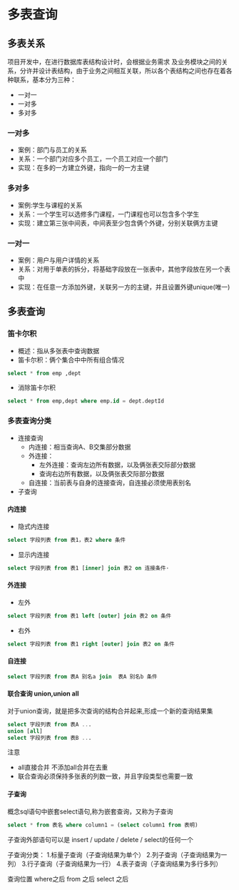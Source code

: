 # 多表查询

## 多表关系

项目开发中，在进行数据库表结构设计时，会根据业务需求 及业务模块之间的关系，分许并设计表结构，由于业务之间相互关联，所以各个表结构之间也存在着各种联系，基本分为三种：

- 一对一
- 一对多
- 多对多

### 一对多

- 案例：部门与员工的关系
- 关系：一个部门对应多个员工，一个员工对应一个部门
- 实现：在多的一方建立外键，指向一的一方主键

### 多对多

- 案例:学生与课程的关系
- 关系：一个学生可以选修多门课程，一门课程也可以包含多个学生
- 实现：建立第三张中间表，中间表至少包含俩个外键，分别关联俩方主键

### 一对一

- 案例：用户与用户详情的关系
- 关系：对用于单表的拆分，将基础字段放在一张表中，其他字段放在另一个表中
- 实现：在任意一方添加外键，关联另一方的主键，并且设置外键unique(唯一)

## 多表查询

### 笛卡尔积

- 概述：指从多张表中查询数据
- 笛卡尔积：俩个集合中中所有组合情况

```sql
select * from emp ,dept
```

- 消除笛卡尔积

```sql
select * from emp,dept where emp.id = dept.deptId 
```

### 多表查询分类

- 连接查询
    - 内连接：相当查询A、B交集部分数据
    - 外连接：
        - 左外连接：查询左边所有数据，以及俩张表交际部分数据
        - 查询右边所有数据，以及俩张表交际部分数据
    - 自连接：当前表与自身的连接查询，自连接必须使用表别名
- 子查询

#### 内连接

- 隐式内连接

```sql
select 字段列表 from 表1，表2 where 条件
```

- 显示内连接

```sql
select 字段列表 from 表1 [inner] join 表2 on 连接条件· 
```

#### 外连接

- 左外

```sql
select 字段列表 from 表1 left [outer] join 表2 on 条件
```

- 右外

```sql
select 字段列表 from 表1 right [outer] join 表2 on 条件
```

#### 自连接

```sql
select 字段列表 from 表A 别名a join  表A 别名b 条件
```

#### 联合查询 union,union all

对于union查询，就是把多次查询的结构合并起来,形成一个新的查询结果集

```sql
select 字段列表 from 表A ...
union [all]
select 字段列表 from 表B ...
```

注意

- all直接合并 不添加all合并在去重
- 联合查询必须保持多张表的列数一致，并且字段类型也需要一致

#### 子查询

概念sql语句中嵌套select语句,称为嵌套查询，又称为子查询

```sql
select * from 表名 where column1 = (select column1 from 表明)
```

子查询外部语句可以是 insert / update / delete / select的任何一个

子查询分类：
1.标量子查询（子查询结果为单个）
2.列子查询（子查询结果为一列）
3.行子查询（子查询结果为一行）
4.表子查询（子查询结果为多行多列）

查询位置
where之后
from 之后
select 之后
